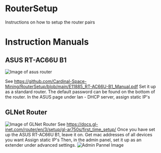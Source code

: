 # RouterSetup
Instructions on how to setup the router pairs

# Instruction Manuals

## ASUS RT-AC66U B1 
![Image of asus router](https://www.asus.com/media/global/products/assWQeKLLsXNBIXl/P_setting_xxx_0_90_end_500.png)

See https://github.com/Cardinal-Space-Mining/RouterSetup/blob/main/E11885_RT-AC66U-B1_Manual.pdf
Set it up as a standard router.
The default password can be found on the bottom of the router.
In the ASUS page under lan - DHCP server, assign static IP's

## GLNet Router
![Image of GLNet Router](https://static.gl-inet.com/docs/router/en/3/setup/gl-ar750s/first_time_setup/router.jpg) 
See https://docs.gl-inet.com/router/en/3/setup/gl-ar750s/first_time_setup/
Once you have set up the ASUS RT-AC66U B1, leave it on.
Get mac addresses of all devices you want
Assign static IP's
Then, in the admin panel, set it up as an extender under advanced settings.
![Admin Pannel Image](https://static.gl-inet.com/docs/router/en/3/setup/mini_router/first_time_setup/admin_panel_mt300n-v2.png)

